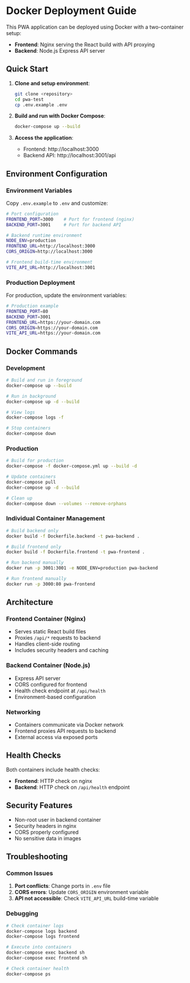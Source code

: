 # Docker Deployment Guide

This PWA application can be deployed using Docker with a two-container setup:
- **Frontend**: Nginx serving the React build with API proxying
- **Backend**: Node.js Express API server

## Quick Start

1. **Clone and setup environment**:
   ```bash
   git clone <repository>
   cd pwa-test
   cp .env.example .env
   ```

2. **Build and run with Docker Compose**:
   ```bash
   docker-compose up --build
   ```

3. **Access the application**:
   - Frontend: http://localhost:3000
   - Backend API: http://localhost:3001/api

## Environment Configuration

### Environment Variables

Copy `.env.example` to `.env` and customize:

```bash
# Port configuration
FRONTEND_PORT=3000    # Port for frontend (nginx)
BACKEND_PORT=3001     # Port for backend API

# Backend runtime environment
NODE_ENV=production
FRONTEND_URL=http://localhost:3000
CORS_ORIGIN=http://localhost:3000

# Frontend build-time environment
VITE_API_URL=http://localhost:3001
```

### Production Deployment

For production, update the environment variables:

```bash
# Production example
FRONTEND_PORT=80
BACKEND_PORT=3001
FRONTEND_URL=https://your-domain.com
CORS_ORIGIN=https://your-domain.com
VITE_API_URL=https://your-domain.com
```

## Docker Commands

### Development
```bash
# Build and run in foreground
docker-compose up --build

# Run in background
docker-compose up -d --build

# View logs
docker-compose logs -f

# Stop containers
docker-compose down
```

### Production
```bash
# Build for production
docker-compose -f docker-compose.yml up --build -d

# Update containers
docker-compose pull
docker-compose up -d --build

# Clean up
docker-compose down --volumes --remove-orphans
```

### Individual Container Management
```bash
# Build backend only
docker build -f Dockerfile.backend -t pwa-backend .

# Build frontend only
docker build -f Dockerfile.frontend -t pwa-frontend .

# Run backend manually
docker run -p 3001:3001 -e NODE_ENV=production pwa-backend

# Run frontend manually
docker run -p 3000:80 pwa-frontend
```

## Architecture

### Frontend Container (Nginx)
- Serves static React build files
- Proxies `/api/*` requests to backend
- Handles client-side routing
- Includes security headers and caching

### Backend Container (Node.js)
- Express API server
- CORS configured for frontend
- Health check endpoint at `/api/health`
- Environment-based configuration

### Networking
- Containers communicate via Docker network
- Frontend proxies API requests to backend
- External access via exposed ports

## Health Checks

Both containers include health checks:
- **Frontend**: HTTP check on nginx
- **Backend**: HTTP check on `/api/health` endpoint

## Security Features

- Non-root user in backend container
- Security headers in nginx
- CORS properly configured
- No sensitive data in images

## Troubleshooting

### Common Issues

1. **Port conflicts**: Change ports in `.env` file
2. **CORS errors**: Update `CORS_ORIGIN` environment variable
3. **API not accessible**: Check `VITE_API_URL` build-time variable

### Debugging
```bash
# Check container logs
docker-compose logs backend
docker-compose logs frontend

# Execute into containers
docker-compose exec backend sh
docker-compose exec frontend sh

# Check container health
docker-compose ps
```
